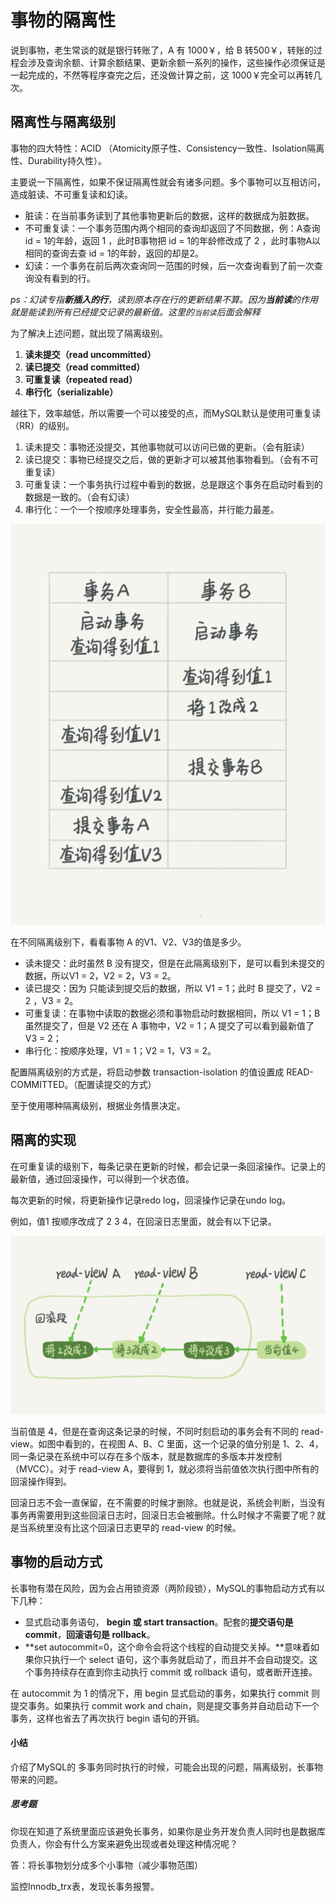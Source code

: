 # 事物的隔离性

说到事物，老生常谈的就是银行转账了，A 有 1000￥，给 B 转500￥，转账的过程会涉及查询余额、计算余额结果、更新余额一系列的操作，这些操作必须保证是一起完成的，不然等程序查完之后，还没做计算之前，这 1000￥完全可以再转几次。

## 隔离性与隔离级别

事物的四大特性：ACID （Atomicity原子性、Consistency一致性、Isolation隔离性、Durability持久性）。

主要说一下隔离性，如果不保证隔离性就会有诸多问题。多个事物可以互相访问，造成脏读、不可重复读和幻读。

- 脏读：在当前事务读到了其他事物更新后的数据，这样的数据成为脏数据。
- 不可重复读：一个事务范围内两个相同的查询却返回了不同数据，例：A查询 id = 1的年龄，返回 1 ，此时B事物把 id = 1的年龄修改成了 2 ，此时事物A以相同的查询去查 id = 1的年龄，返回的却是2。
- 幻读：一个事务在前后两次查询同一范围的时候，后一次查询看到了前一次查询没有看到的行。

*ps：幻读专指**新插入的行**，读到原本存在行的更新结果不算。因为**当前读**的作用就是能读到所有已经提交记录的最新值。这里的`当前读`后面会解释*

为了解决上述问题，就出现了隔离级别。

1. **读未提交（read uncommitted）**
2. **读已提交（read committed）**
3. **可重复读（repeated read）**
4. **串行化（serializable）**

越往下，效率越低，所以需要一个可以接受的点，而MySQL默认是使用可重复读（RR）的级别。

1. 读未提交：事物还没提交，其他事物就可以访问已做的更新。（会有脏读）
2. 读已提交：事物已经提交之后，做的更新才可以被其他事物看到。（会有不可重复读）
3. 可重复读：一个事务执行过程中看到的数据，总是跟这个事务在启动时看到的数据是一致的。（会有幻读）
4. 串行化：一个一个按顺序处理事务，安全性最高，并行能力最差。

![image-20210109200942666](03-事务隔离.assets/image-20210109200942666.png)

在不同隔离级别下，看看事物 A 的V1、V2、V3的值是多少。

- 读未提交：此时虽然 B 没有提交，但是在此隔离级别下，是可以看到未提交的数据，所以V1 = 2，V2 = 2，V3 = 2。
- 读已提交：因为 只能读到提交后的数据，所以 V1 = 1；此时 B 提交了，V2 = 2 ，V3 = 2。
- 可重复读：在事物中读取的数据必须和事物启动时数据相同，所以 V1 = 1；B 虽然提交了，但是 V2 还在 A 事物中，V2 = 1；A 提交了可以看到最新值了 V3 = 2；
- 串行化：按顺序处理，V1 = 1；V2 = 1，V3 = 2。

配置隔离级别的方式是，将启动参数 transaction-isolation 的值设置成 READ-COMMITTED。（配置读提交的方式）

至于使用哪种隔离级别，根据业务情景决定。

## 隔离的实现

在可重复读的级别下，每条记录在更新的时候，都会记录一条回滚操作。记录上的最新值，通过回滚操作，可以得到一个状态值。

每次更新的时候，将更新操作记录redo log，回滚操作记录在undo log。

例如，值1 按顺序改成了 2 3 4，在回滚日志里面，就会有以下记录。

![image-20210109221434299](03-事务隔离.assets/image-20210109221434299.png)

当前值是 4，但是在查询这条记录的时候，不同时刻启动的事务会有不同的 read-view。如图中看到的，在视图 A、B、C 里面，这一个记录的值分别是 1、2、4，同一条记录在系统中可以存在多个版本，就是数据库的多版本并发控制（MVCC）。对于 read-view A，要得到 1，就必须将当前值依次执行图中所有的回滚操作得到。

回滚日志不会一直保留，在不需要的时候才删除。也就是说，系统会判断，当没有事务再需要用到这些回滚日志时，回滚日志会被删除。什么时候才不需要了呢？就是当系统里没有比这个回滚日志更早的 read-view 的时候。

## 事物的启动方式

长事物有潜在风险，因为会占用锁资源（两阶段锁），MySQL的事物启动方式有以下几种：

- 显式启动事务语句， **begin 或 start transaction**。配套的**提交语句是 commit**，**回滚语句是 rollback**。
- **set autocommit=0，这个命令会将这个线程的自动提交关掉。**意味着如果你只执行一个 select 语句，这个事务就启动了，而且并不会自动提交。这个事务持续存在直到你主动执行 commit 或 rollback 语句，或者断开连接。

在 autocommit 为 1 的情况下，用 begin 显式启动的事务，如果执行 commit 则提交事务。如果执行 commit work and chain，则是提交事务并自动启动下一个事务，这样也省去了再次执行 begin 语句的开销。

#### 小结

介绍了MySQL的 多事务同时执行的时候，可能会出现的问题，隔离级别，长事物带来的问题。

##### 思考题

你现在知道了系统里面应该避免长事务，如果你是业务开发负责人同时也是数据库负责人，你会有什么方案来避免出现或者处理这种情况呢？

答：将长事物划分成多个小事物（减少事物范围）

监控Innodb_trx表，发现长事务报警。